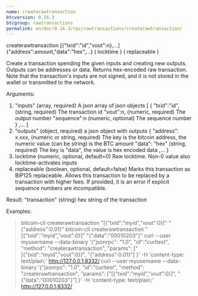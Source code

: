 ```yaml
---
name: createrawtransaction
btcversion: 0.16.3
btcgroup: rawtransactions
permalink: en/doc/0.16.3/rpc/rawtransactions/createrawtransaction/
---
```


createrawtransaction [{"txid":"id","vout":n},...] {"address":amount,"data":"hex",...} ( locktime ) ( replaceable )

Create a transaction spending the given inputs and creating new outputs.
Outputs can be addresses or data.
Returns hex-encoded raw transaction.
Note that the transaction's inputs are not signed, and
it is not stored in the wallet or transmitted to the network.

Arguments:
1. "inputs"                (array, required) A json array of json objects
     [
       {
         "txid":"id",    (string, required) The transaction id
         "vout":n,         (numeric, required) The output number
         "sequence":n      (numeric, optional) The sequence number
       } 
       ,...
     ]
2. "outputs"               (object, required) a json object with outputs
    {
      "address": x.xxx,    (numeric or string, required) The key is the bitcoin address, the numeric value (can be string) is the BTC amount
      "data": "hex"      (string, required) The key is "data", the value is hex encoded data
      ,...
    }
3. locktime                  (numeric, optional, default=0) Raw locktime. Non-0 value also locktime-activates inputs
4. replaceable               (boolean, optional, default=false) Marks this transaction as BIP125 replaceable.
                             Allows this transaction to be replaced by a transaction with higher fees. If provided, it is an error if explicit sequence numbers are incompatible.

Result:
"transaction"              (string) hex string of the transaction

Examples:
> bitcoin-cli createrawtransaction "[{\"txid\":\"myid\",\"vout\":0}]" "{\"address\":0.01}"
> bitcoin-cli createrawtransaction "[{\"txid\":\"myid\",\"vout\":0}]" "{\"data\":\"00010203\"}"
> curl --user myusername --data-binary '{"jsonrpc": "1.0", "id":"curltest", "method": "createrawtransaction", "params": ["[{\"txid\":\"myid\",\"vout\":0}]", "{\"address\":0.01}"] }' -H 'content-type: text/plain;' http://127.0.0.1:8332/
> curl --user myusername --data-binary '{"jsonrpc": "1.0", "id":"curltest", "method": "createrawtransaction", "params": ["[{\"txid\":\"myid\",\"vout\":0}]", "{\"data\":\"00010203\"}"] }' -H 'content-type: text/plain;' http://127.0.0.1:8332/


